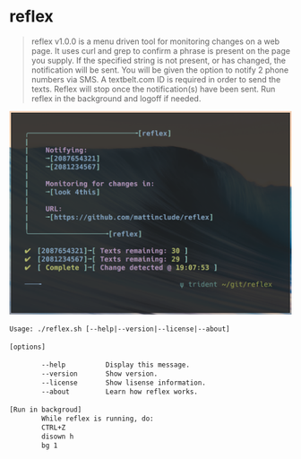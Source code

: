 # reflex

> reflex v1.0.0 is a menu driven tool for monitoring changes on a web page.
> It uses curl and grep to confirm a phrase is present on the page you supply. If the
> specified string is not present, or has changed, the notification will be sent. You will
> be given the option to notify 2 phone numbers via SMS. A textbelt.com ID is required in
> order to send the texts. Reflex will stop once the notification(s) have been sent.
> Run reflex in the background and logoff if needed.

![reflex](./reflex.png)

    Usage: ./reflex.sh [--help|--version|--license|--about]

    [options]

            --help          Display this message.
            --version       Show version.
            --license       Show lisense information.
            --about         Learn how reflex works.

    [Run in backgroud]
            While reflex is running, do:
            CTRL+Z
            disown h
            bg 1
